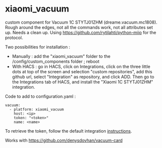# xiaomi_vacuum
custom component for Vacuum 1C STYTJ01ZHM (dreame.vacuum.mc1808).
Rough around the edges, not all the commands work, not all attributes set up.
Needs a clean up.
Using https://github.com/rytilahti/python-miio for the protocol.

Two possibilities for installation :
- Manually : add the "xiaomi_vacuum" folder to the /config/custom_components folder ; reboot
- With HACS : go in HACS, click on Integrations, click on the three little dots at top of the screen and selection "custom repositories", add this github url, select "Integration" as repository, and click ADD. Then go to the Integrations tab of HACS, and install the "Xiaomi 1C STYTJ01ZHM" integration.

Code to add to configuration.yaml :
```
vacuum:
  - platform: xiaomi_vacuum
    host: <ip>
    token: "<token>"
    name: <name>
```
To retrieve the token, follow the default integration <a href="https://www.home-assistant.io/integrations/vacuum.xiaomi_miio/#retrieving-the-access-token">instructions</a>.

Works with https://github.com/denysdovhan/vacuum-card
